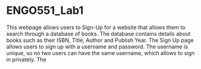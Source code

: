 # ENGO551_Lab1


This webpage allows users to Sign-Up for a website that allows them to search through a database of books.
The database contains details about books such as their ISBN, Title, Author and Publish Year.
The Sign Up page allows users to sign up with a username and password.
The username is unique, so no two users can have the same username, which allows to sign in privately.
The 
